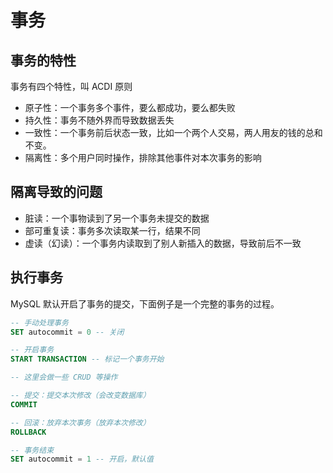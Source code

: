 # 事务

## 事务的特性

事务有四个特性，叫 ACDI 原则

- 原子性：一个事务多个事件，要么都成功，要么都失败
- 持久性：事务不随外界而导致数据丢失
- 一致性：一个事务前后状态一致，比如一个两个人交易，两人用友的钱的总和不变。
- 隔离性：多个用户同时操作，排除其他事件对本次事务的影响

## 隔离导致的问题

- 脏读：一个事物读到了另一个事务未提交的数据
- 部可重复读：事务多次读取某一行，结果不同
- 虚读（幻读）：一个事务内读取到了别人新插入的数据，导致前后不一致

## 执行事务

MySQL 默认开启了事务的提交，下面例子是一个完整的事务的过程。

```sql
-- 手动处理事务
SET autocommit = 0 -- 关闭

-- 开启事务
START TRANSACTION -- 标记一个事务开始

-- 这里会做一些 CRUD 等操作

-- 提交：提交本次修改（会改变数据库）
COMMIT 

-- 回滚：放弃本次事务（放弃本次修改）
ROLLBACK

-- 事务结束
SET autocommit = 1 -- 开启，默认值
```

<comment-comment/>